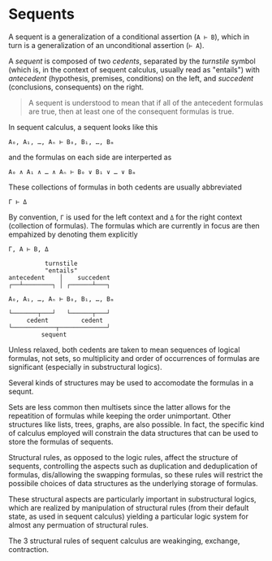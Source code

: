 # Sequents

A sequent is a generalization of a conditional assertion (`A ⊢ B`), which in turn is a generalization of an unconditional assertion (`⊢ A`).

A *sequent* is composed of two *cedents*, separated by the *turnstile* symbol (which is, in the context of sequent calculus, usually read as "entails") with *antecedent* (hypothesis, premises, conditions) on the left, and *succedent* (conclusions, consequents) on the right.

>A sequent is understood to mean that if all of the antecedent formulas are true, then at least one of the consequent formulas is true.

In sequent calculus, a sequent looks like this

`A₀, A₁, …, Aₙ ⊢ B₀, B₁, …, Bₘ`

and the formulas on each side are interperted as

`A₀ ∧ A₁ ∧ … ∧ Aₙ ⊢ B₀ ∨ B₁ ∨ … ∨ Bₘ`

These collections of formulas in both cedents are usually abbreviated

`Γ ⊢ Δ`

By convention, `Γ` is used for the left context and `Δ` for the right context (collection of formulas). The formulas which are currently in focus are then empahized by denoting them explicitly

`Γ, A ⊢ B, Δ`



```
          turnstile
          "entails"
antecedent    │    succedent
┌──┴────────┐ │ ┌──────┴───┐

A₀, A₁, …, Aₙ ⊢ B₀, B₁, …, Bₘ

└───────┬───┘   └──────┬───┘
     cedent         cedent
└────────────┬─────────────┘
         sequent
```

Unless relaxed, both cedents are taken to mean sequences of logical formulas, not sets, so multiplicity and order of occurrences of formulas are significant (especially in substructural logics).

Several kinds of structures may be used to accomodate the formulas in a sequnt.

Sets are less common then multisets since the latter allows for the repeatition of formulas while keeping the order unimportant. Other structures like lists, trees, graphs, are also possible. In fact, the specific kind of calculus employed will constrain the data structures that can be used to store the formulas of sequents.

Structural rules, as opposed to the logic rules, affect the structure of sequents, controlling the aspects such as duplication and deduplication of formulas, dis/allowing the swapping formulas, so these rules will restrict the possibile choices of data structures as the underlying storage of formulas.

These structural aspects are particularly important in substructural logics, which are realized by manipulation of structural rules (from their default state, as used in sequent calculus) yielding a particular logic system for almost any permuation of structural rules.

The 3 structural rules of sequent calculus are weakinging, exchange, contraction.
